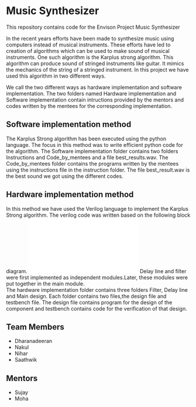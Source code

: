 # Music Synthesizer

This repository contains code for the Envison Project Music Synthesizer

In the recent years efforts have been made to synthesize music using computers instead of musical 
instruments. These efforts have led to creation of algorithms which can be used to make sound of musical instruments. One such algorithm is the Karplus strong algorithm. This algorithm can produce sound of stringed instruments like guitar. It mimics the mechanics of the string of a stringed instrument. In this project we have used this algorithm in two different ways.  

We call the two different ways as hardware implementation and software implementation. The two folders named Hardware implementation and Software implementation contain intructions provided by the mentors and codes written by the mentees for the corresponding implementation. 

## Software implementation method 

The Karplus Strong algorithm has been executed using the python language. The focus in this method was to write efficient python code for the algorithm. The Software implementation folder contains two folders Instructions and Code_by_mentees and a file best_results.wav. The Code_by_mentees folder contains the programs written by the mentees using the instructions file in the instruction folder. The file best_result.wav is the best sound we got using the different codes.


## Hardware implementation method
In this method we have used the Verilog language to implement the Karplus Strong algorithm. The verilog code was written based on the following block diagram.
![block diagram](/images/block_diagram.xml)
Delay line and filter were first implemented as independent modules.Later, these modules were put together in the main module.  
The hardware implementation folder contains three folders Filter, Delay line and Main design. Each folder contains two files,the design file and testbench file. The design file contains program for the design of the component and testbench contains code for the verification of that design.   

## Team Members

* Dharanadeeran 
* Nakul
* Nihar
* Saathwik

## Mentors

* Sujay
* Moha
